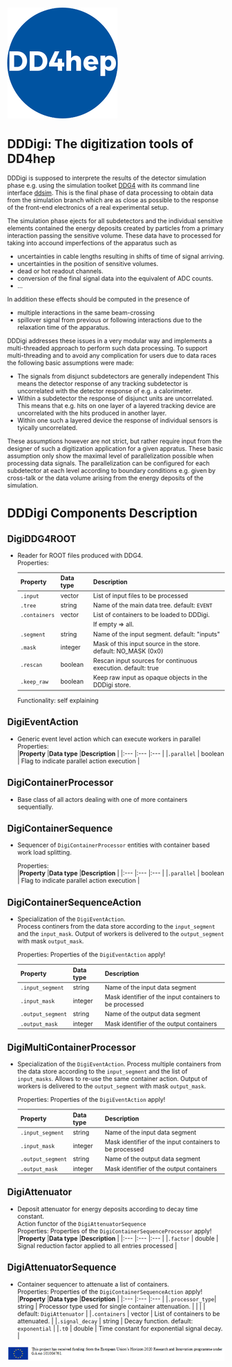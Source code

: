 <style>
large { color: blue;font-weight: 700;font-size: 20px }
</style>


![DDDigi](../doc/logo_small.png)


DDDigi: The digitization tools of DD4hep
========================================

DDDigi is supposed to interprete the results of the detector simulation phase
e.g. using the simulation toolket [DDG4](../DDG4) with its command line interface
[ddsim](../DDG4/python/DDSim).
This is the final phase of data processing to obtain data from the simulation 
branch which are as close as possible to the response of the front-end electronics
of a real experimental setup.

The simulation phase ejects for all subdetectors and the individual 
sensitive elements contained the energy deposits created by particles from a 
primary interaction passing the sensitive volume.
These data have to processed for taking into accound imperfections of the 
apparatus such as 

- uncertainties in cable lengths resulting in shifts of time of signal arriving.
- uncertainties in the position of sensitive volumes.
- dead or hot readout channels.
- conversion of the final signal data into the equivalent of ADC counts.
- ...

In addition these effects should be computed in the presence of

- multiple interactions in the same beam-crossing
- spillover signal from previous or following interactions due to the
  relaxation time of the apparatus.

DDDigi addresses these issues in a very modular way and implements a multi-threaded approach
to perform such data processing.
To support multi-threading and to avoid any complication for users due to data races 
the following basic assumptions were made:

- The signals from disjunct subdetectors are generally independent
  This means the detector response of any tracking subdetector is uncorrelated with
  the detector response of e.g. a calorimeter.
- Within a subdetector the response of disjunct units are uncorrelated. This means that 
  e.g. hits on one layer of a layered tracking device are uncorrelated 
  with the hits produced in another layer.
- Within one such a layered device the response of individual sensors is tyically uncorrelated.

These assumptions however are not strict, but rather require input from the designer of such
a digitization application for a given appratus. These basic assumption only show the maximal
level of parallelization possible when processing data signals.
The parallelization can be configured for each subdetector at each level according to 
boundary conditions e.g. given by cross-talk or the data volume arising from the
energy deposits of the simulation.

DDDigi Components Description
=============================

DigiDDG4ROOT
------------

- Reader for ROOT files produced with DDG4. <br/>
  Properties:                                                                                        <br/>

    |**Property**  |**Data type**    |**Description**                                                  |
    |:---          |:---             |:---                                                             |
    |`.input`      | vector<string>  | List of input files to be processed                             |
    |`.tree`       | string          | Name of the main data tree. default: `EVENT`                    |
    |`.containers` | vector<string>  | List of containers to be loaded to DDDigi.                      |
    |              |                 | If empty => all.                                                |
    |`.segment`    | string          | Name of the input segment. default: "inputs"                    |
    |`.mask`       | integer         | Mask of this input source in the store. default: NO_MASK (0x0)  |
    |`.rescan`     | boolean         | Rescan input sources for continuous execution. default: true    |
    |`.keep_raw`   | boolean         | Keep raw input as opaque objects in the DDDigi store.           |

  Functionality: self explaining

DigiEventAction
---------------

- Generic event level action which can execute workers in parallel                                   <br/>
  Properties:                                                                                        <br/>
    |**Property**     |**Data type**    |**Description**                                                  |
    |:---             |:---             |:---                                                             |
    |`.parallel`      | boolean         | Flag to indicate parallel action execution                      |

DigiContainerProcessor
----------------------

- Base class of all actors dealing with one of more containers sequentially.<br/>

DigiContainerSequence
---------------------
- Sequencer of `DigiContainerProcessor` entities with container based work load splitting.<br/>

  Properties:                                                                                        <br/>
    |**Property**     |**Data type**    |**Description**                                                  |
    |:---             |:---             |:---                                                             |
    |`.parallel`      | boolean         | Flag to indicate parallel action execution                      |

DigiContainerSequenceAction
---------------------------

- Specialization of the `DigiEventAction`.                                                           <br/>
  Process continers from the data store according to the `input_segment` and the `input_mask`.
  Output of workers is delivered to the `output_segment` with mask `output_mask`.                    <br/>

  Properties: Properties of the `DigiEventAction` apply!                                             <br/>

    |**Property**     |**Data type**    |**Description**                                                  |
    |:---             |:---             |:---                                                             |
    |`.input_segment` | string          | Name of the input data segment                                  |
    |`.input_mask`    | integer         | Mask identifier of the input containers to be processed         |
    |`.output_segment`| string          | Name of the output data segment                                 |
    |`.output_mask`   | integer         | Mask identifier of the output containers                        |

DigiMultiContainerProcessor
---------------------------

- Specialization of the `DigiEventAction`.
  Process multiple containers from the data store according to the `input_segment` 
  and the list of `input_masks`. Allows to re-use the same container action.
  Output of workers is delivered to the `output_segment` with mask `output_mask`.                    <br/>

  Properties: Properties of the `DigiEventAction` apply!                                             <br/>

    |**Property**     |**Data type**    |**Description**                                                  |
    |:---             |:---             |:---                                                             |
    |`.input_segment` | string          | Name of the input data segment                                  |
    |`.input_mask`    | integer         | Mask identifier of the input containers to be processed         |
    |`.output_segment`| string          | Name of the output data segment                                 |
    |`.output_mask`   | integer         | Mask identifier of the output containers                        |

DigiAttenuator
--------------
 
- Deposit attenuator for energy deposits according to decay time constant.                           <br/>
  Action functor of the `DigiAttenuatorSequence`                                                     <br/>
  Properties: Properties of the `DigiContainerSequenceProcessor` apply!                              <br/>
    |**Property**     |**Data type**    |**Description**                                                  |
    |:---             |:---             |:---                                                             |
    |`.factor`        | double          | Signal reduction factor applied to all entries processed        |

DigiAttenuatorSequence
----------------------
 
- Container sequencer to attenuate a list of containers.                                             <br/>
  Properties:  Properties of the `DigiContainerSequenceAction` apply!                                <br/>
    |**Property**     |**Data type**    |**Description**                                                  |
    |:---             |:---             |:---                                                             |
    |`.processor_type`| string          | Processor type used for single container attenuation.           |
    |                 |                 | default: `DigiAttenuator`                                       |
    |`.containers`    | vector<string>  | List of containers to be attenuated.                            |
    |`.signal_decay`  | string          | Decay function. default: `exponential`                          |
    |`.t0`            | double          | Time constant for exponential signal decay.                     |



![HORIZON2020](../doc/usermanuals/DD4hep/figures/AIDAinnova.png)
